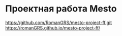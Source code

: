# Проектная работа Mesto
https://github.com/RomanGRS/mesto-project-ff.git
https://romanGRS.github.io/mesto-project-ff/
